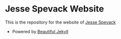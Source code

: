 # Jesse Spevack Website
This is the repository for the website of [Jesse Spevack](https://www.jessespevack.com)

- Powered by [Beautiful Jekyll](https://github.com/daattali/beautiful-jekyll)